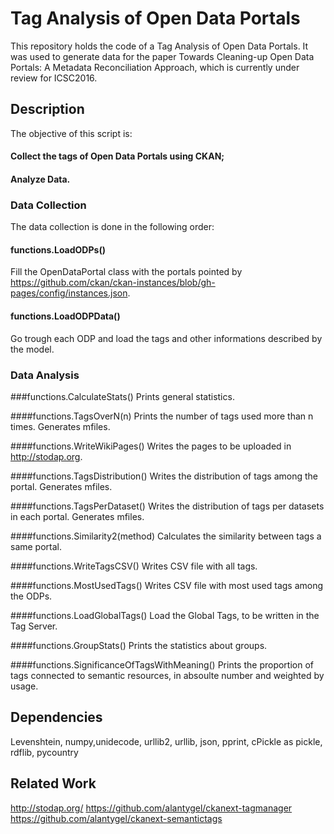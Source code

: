 # Tag Analysis of Open Data Portals

This repository holds the code of a Tag Analysis of Open Data Portals. It was used to generate data for the paper Towards Cleaning-up Open Data Portals: A Metadata Reconciliation Approach, which is currently under review for ICSC2016.

## Description
The objective of this script is:

#### Collect the tags of Open Data Portals using CKAN;
#### Analyze Data.

### Data Collection

The data collection is done in the following order:
#### functions.LoadODPs()
Fill the OpenDataPortal class with the portals pointed by https://github.com/ckan/ckan-instances/blob/gh-pages/config/instances.json.

#### functions.LoadODPData()
Go trough each ODP and load the tags and other informations described by the model.

### Data Analysis

###functions.CalculateStats()
Prints general statistics.

####functions.TagsOverN(n)
Prints the number of tags used more than n times. Generates mfiles.

####functions.WriteWikiPages()
Writes the pages to be uploaded in http://stodap.org.

####functions.TagsDistribution()
Writes the distribution of tags among the portal. Generates mfiles.

####functions.TagsPerDataset()
Writes the distribution of tags per datasets in each portal. Generates mfiles.

####functions.Similarity2(method)
Calculates the similarity between tags a same portal.

####functions.WriteTagsCSV()
Writes CSV file with all tags.

####functions.MostUsedTags()
Writes CSV file with most used tags among the ODPs.

####functions.LoadGlobalTags()
Load the Global Tags, to be written in the Tag Server.

####functions.GroupStats()
Prints the statistics about groups.

####functions.SignificanceOfTagsWithMeaning()
Prints the proportion of tags connected to semantic resources, in absoulte number and weighted by usage.

## Dependencies
Levenshtein, numpy,unidecode, urllib2, urllib, json, pprint, cPickle as pickle, rdflib, pycountry

## Related Work
http://stodap.org/
https://github.com/alantygel/ckanext-tagmanager
https://github.com/alantygel/ckanext-semantictags
